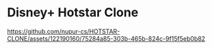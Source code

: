 ﻿# Disney+ Hotstar Clone

https://github.com/nupur-cs/HOTSTAR-CLONE/assets/122190160/75284a85-303b-465b-824c-9f15f5eb0b82





